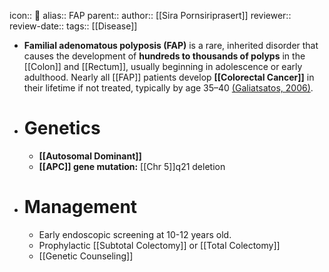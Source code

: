 icon:: 🧬
alias:: FAP
parent::
author:: [[Sira Pornsiriprasert]] 
reviewer::
review-date::
tags:: [[Disease]]

- **Familial adenomatous polyposis (FAP)** is a rare, inherited disorder that causes the development of **hundreds to thousands of polyps** in the [[Colon]] 
  and [[Rectum]], usually beginning in adolescence or early adulthood. Nearly all [[FAP]] patients develop **[[Colorectal Cancer]]** in their lifetime if not treated, typically by age 35–40 [(Galiatsatos, 2006)]([[References/galiatsatosFamilialAdenomatousPolyposis2006]]).
- # Genetics
	- **[[Autosomal Dominant]]**
	- **[[APC]] gene mutation:** [[Chr 5]]q21 deletion
- # Management
	- Early endoscopic screening at 10-12 years old.
	- Prophylactic [[Subtotal Colectomy]] or [[Total Colectomy]]
	- [[Genetic Counseling]]